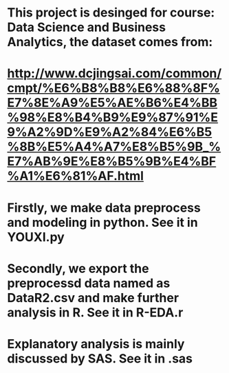 # This project is desinged for course: Data Science and Business Analytics, the dataset comes from: 
# http://www.dcjingsai.com/common/cmpt/%E6%B8%B8%E6%88%8F%E7%8E%A9%E5%AE%B6%E4%BB%98%E8%B4%B9%E9%87%91%E9%A2%9D%E9%A2%84%E6%B5%8B%E5%A4%A7%E8%B5%9B_%E7%AB%9E%E8%B5%9B%E4%BF%A1%E6%81%AF.html
# Firstly, we make data preprocess and modeling in python. See it in YOUXI.py
# Secondly, we export the preprocessd data named as DataR2.csv and make further analysis in R. See it in R-EDA.r
# Explanatory analysis is mainly discussed by SAS. See it in .sas
